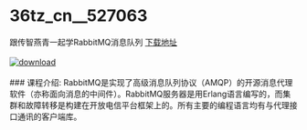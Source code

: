 # 36tz_cn__527063
跟传智燕青一起学RabbitMQ消息队列
[下载地址](http://www.36tz.cn/article/527063 "下载地址")
<br/></br>[![download](http://36tz.cn/muke_img/2019_09_1-28-300x169.png "下载地址")](http://www.36tz.cn/article/527063 "下载地址")
<br/></br>### 课程介绍:
RabbitMQ是实现了高级消息队列协议（AMQP）的开源消息代理软件（亦称面向消息的中间件）。RabbitMQ服务器是用Erlang语言编写的，而集群和故障转移是构建在开放电信平台框架上的。所有主要的编程语言均有与代理接口通讯的客户端库。


